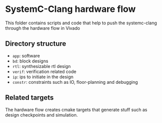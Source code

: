 # SystemC-Clang hardware flow

This folder contains scripts and code that help to push the systemc-clang through the hardware flow in Vivado

## Directory structure

- `app`: software
- `bd`: block designs
- `rtl`: synthesizable rtl design
- `verif`: verification related code
- `ip`: ips to initiate in the design
- `constr`: constraints such as IO, floor-planning and debugging

## Related targets

The hardware flow creates cmake targets that generate stuff such as design checkpoints and simulation.

